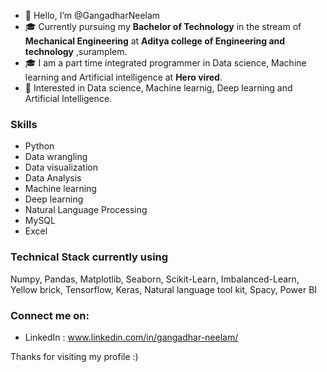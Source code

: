 - 👋 Hello, I’m @GangadharNeelam
- 🎓 Currently pursuing my **Bachelor of Technology** in the stream of **Mechanical Engineering** at **Aditya college of Engineering and technology** ,suramplem.
- 🎓 I am a part time integrated programmer in Data science, Machine learning and Artificial intelligence at **Hero vired**.
- 👀 Interested in Data science, Machine learnig, Deep learning and Artificial Intelligence.

### Skills
- Python
- Data wrangling
- Data visualization
- Data Analysis
- Machine learning
- Deep learning
- Natural Language Processing
- MySQL
- Excel

### Technical Stack currently using
Numpy, Pandas, Matplotlib, Seaborn, Scikit-Learn, Imbalanced-Learn, Yellow brick, Tensorflow, Keras, Natural language tool kit, Spacy, Power BI

### Connect me on:
- LinkedIn : www.linkedin.com/in/gangadhar-neelam/

Thanks for visiting my profile :)
